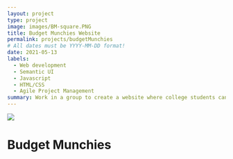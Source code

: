 ```yaml
---
layout: project
type: project
image: images/BM-square.PNG
title: Budget Munchies Website
permalink: projects/budgetMunchies
# All dates must be YYYY-MM-DD format!
date: 2021-05-13
labels:
  - Web development
  - Semantic UI 
  - Javascript
  - HTML/CSS
  - Agile Project Management
summary: Work in a group to create a website where college students can share recipes and connect with vendors in the area.
---
```


<div class="ui small rounded images">
  <img class="ui image" src="../images/BM-homepage.jpg">
</div>

# Budget Munchies
